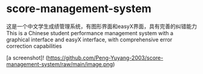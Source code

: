 # score-management-system
这是一个中文学生成绩管理系统，有图形界面和easyX界面，具有完善的纠错能力
This is a Chinese student performance management system with a graphical interface and easyX interface, with comprehensive error correction capabilities

[a screenshot]!
(https://github.com/Peng-Yuyang-2003/score-management-system/raw/main/image.png)
